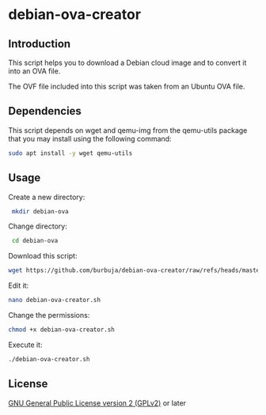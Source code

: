 # debian-ova-creator

## Introduction

This script helps you to download a Debian cloud image and to convert it into an OVA file.

The OVF file included into this script was taken from an Ubuntu OVA file.

## Dependencies

This script depends on wget and qemu-img from the qemu-utils package that you may install using the following command:

```sh
sudo apt install -y wget qemu-utils
```

## Usage

Create a new directory:

```sh
 mkdir debian-ova
```

Change directory:

```sh
 cd debian-ova
```

Download this script:

```sh
wget https://github.com/burbuja/debian-ova-creator/raw/refs/heads/master/debian-ova-creator.sh
```

Edit it:

```sh
nano debian-ova-creator.sh
```

Change the permissions:

```sh
chmod +x debian-ova-creator.sh
```

Execute it:

```sh
./debian-ova-creator.sh
```

## License

[GNU General Public License version 2 (GPLv2)](https://github.com/burbuja/debian-ova-creator/blob/master/LICENSE) or later
